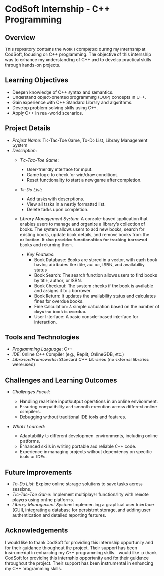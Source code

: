 # CodSoft Internship - C++ Programming

## Overview

This repository contains the work I completed during my internship at CodSoft, focusing on C++ programming. The objective of this internship was to enhance my understanding of C++ and to develop practical skills through hands-on projects.

## Learning Objectives

- Deepen knowledge of C++ syntax and semantics.
- Understand object-oriented programming (OOP) concepts in C++.
- Gain experience with C++ Standard Library and algorithms.
- Develop problem-solving skills using C++.
- Apply C++ in real-world scenarios.

## Project Details

- *Project Name*: Tic-Tac-Toe Game, To-Do List, Library Management System
- *Description*:
   - *Tic-Tac-Toe Game*:
      - User-friendly interface for input.
      - Game logic to check for win/draw conditions.
      - Reset functionality to start a new game after completion.
  
  - *To-Do List*:
    - Add tasks with descriptions.
    - View all tasks in a neatly formatted list.
    - Delete tasks upon completion.
  
  - *Library Management System*: A console-based application that enables users to manage and organize a library's collection of books. The system allows users to add new books, search 
     for existing books, update book details, and remove books from the collection. It also provides functionalities for tracking borrowed books and returning them.
    - *Key Features*:
         - Book Database: Books are stored in a vector, with each book having attributes like title, author, ISBN, and availability status.
         - Book Search: The search function allows users to find books by title, author, or ISBN.
         - Book Checkout: The system checks if the book is available and assigns it to a borrower.
         - Book Return: It updates the availability status and calculates fines for overdue books.
         - Fine Calculation: A simple calculation based on the number of days the book is overdue.
         - User Interface: A basic console-based interface for interaction.

## Tools and Technologies

- *Programming Language*: C++
- *IDE*: Online C++ Compiler (e.g., Replit, OnlineGDB, etc.)
- *Libraries/Frameworks*: Standard C++ Libraries (no external libraries were used)

## Challenges and Learning Outcomes

- *Challenges Faced*:
  - Handling real-time input/output operations in an online environment.
  - Ensuring compatibility and smooth execution across different online compilers.
  - Debugging without traditional IDE tools and features.

- *What I Learned*:
  - Adaptability to different development environments, including online platforms.
  - Enhanced skills in writing portable and reliable C++ code.
  - Experience in managing projects without dependency on specific tools or IDEs.

## Future Improvements

- *To-Do List*: Explore online storage solutions to save tasks across sessions.
- *Tic-Tac-Toe Game*: Implement multiplayer functionality with remote players using online platforms.
- *Library Management System*: Implementing a graphical user interface (GUI), integrating a database for persistent storage, and adding user authentication and detailed reporting features.

## Acknowledgements
I would like to thank CodSoft for providing this internship opportunity and for their guidance throughout the project. Their support has been instrumental in enhancing my C++ programming skills.
I would like to thank CodSoft for providing this internship opportunity and for their guidance throughout the project. Their support has been instrumental in enhancing my C++ programming skills.
